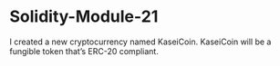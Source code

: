 # Solidity-Module-21
I created a new cryptocurrency named KaseiCoin. KaseiCoin will be a fungible token that’s ERC-20 compliant.
